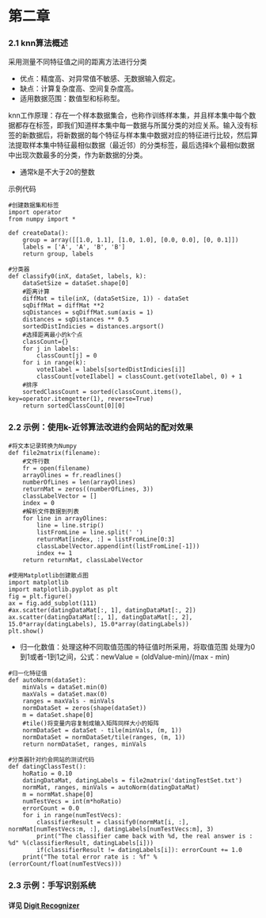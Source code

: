 # 第二章
### 2.1 knn算法概述
采用测量不同特征值之间的距离方法进行分类

 - 优点：精度高、对异常值不敏感、无数据输入假定。 
 - 缺点：计算复杂度高、空间复杂度高。
 - 适用数据范围：数值型和标称型。

knn工作原理：存在一个样本数据集合，也称作训练样本集，并且样本集中每个数据都存在标签，即我们知道样本集中每一数据与所属分类的对应关系。输入没有标签的新数据后，将新数据的每个特征与样本集中数据对应的特征进行比较，然后算法提取样本集中特征最相似数据（最近邻）的分类标签，最后选择k个最相似数据中出现次数最多的分类，作为新数据的分类。

 - 通常k是不大于20的整数

示例代码

```
#创建数据集和标签
import operator
from numpy import *

def createData():
    group = array([[1.0, 1.1], [1.0, 1.0], [0.0, 0.0], [0, 0.1]])
    labels = ['A', 'A', 'B', 'B']
    return group, labels
```
```
#分类器
def classify0(inX, dataSet, labels, k):
    dataSetSize = dataSet.shape[0]
    #距离计算
    diffMat = tile(inX, (dataSetSize, 1)) - dataSet
    sqDiffMat = diffMat **2
    sqDistances = sqDiffMat.sum(axis = 1)
    distances = sqDistances ** 0.5
    sortedDistIndicies = distances.argsort()
    #选择距离最小的k个点
    classCount={}
    for j in labels:
        classCount[j] = 0
    for i in range(k):
        voteIlabel = labels[sortedDistIndicies[i]]
        classCount[voteIlabel] = classCount.get(voteIlabel, 0) + 1
    #排序
    sortedClassCount = sorted(classCount.items(), key=operator.itemgetter(1), reverse=True)
    return sortedClassCount[0][0]
```
### 2.2 示例：使用k-近邻算法改进约会网站的配对效果
    
```
#将文本记录转换为Numpy
def file2matrix(filename):
    #文件行数
    fr = open(filename)
    arrayOlines = fr.readlines()
    numberOfLines = len(arrayOlines)
    returnMat = zeros((numberOfLines, 3))
    classLabelVector = []
    index = 0
    #解析文件数据到列表
    for line in arrayOlines:
        line = line.strip()
        listFromLine = line.split(' ')
        returnMat[index, :] = listFromLine[0:3]
        classLabelVector.append(int(listFromLine[-1]))
        index += 1
    return returnMat, classLabelVector
```
```
#使用Matplotlib创建散点图
import matplotlib
import matplotlib.pyplot as plt
fig = plt.figure()
ax = fig.add_subplot(111)
#ax.scatter(datingDataMat[:, 1], datingDataMat[:, 2])
ax.scatter(datingDataMat[:, 1], datingDataMat[:, 2], 15.0*array(datingLabels), 15.0*array(datingLabels))
plt.show()
```
 - 归一化数值：处理这种不同取值范围的特征值时所采用，将取值范围
处理为0到1或者-1到1之间，公式：newValue = (oldValue-min)/(max - min)
```
#归一化特征值
def autoNorm(dataSet):
    minVals = dataSet.min(0)
    maxVals = dataSet.max(0)
    ranges = maxVals - minVals
    normDataSet = zeros(shape(dataSet))
    m = dataSet.shape[0]
    #tile()将变量内容复制成输入矩阵同样大小的矩阵
    normDataSet = dataSet - tile(minVals, (m, 1))
    normDataSet = normDataSet/tile(ranges, (m, 1))
    return normDataSet, ranges, minVals
```
```
#分类器针对约会网站的测试代码
def datingClassTest():
    hoRatio = 0.10
    datingDataMat, datingLabels = file2matrix('datingTestSet.txt')
    normMat, ranges, minVals = autoNorm(datingDataMat)
    m = normMat.shape[0]
    numTestVecs = int(m*hoRatio)
    errorCount = 0.0
    for i in range(numTestVecs):
        classifierResult = classify0(normMat[i, :], normMat[numTestVecs:m, :], datingLabels[numTestVecs:m], 3)
        print("The classifier came back with %d, the real answer is : %d" %(classifierResult, datingLabels[i]))
        if(classifierResult != datingLabels[i]): errorCount += 1.0
    print("The total error rate is : %f" %(errorCount/float(numTestVecs)))
```

### 2.3 示例：手写识别系统
#### 详见 [Digit Recognizer][1]


  [1]: https://github.com/huangyt39/machine-learning/tree/master/Digit%20Recognizer